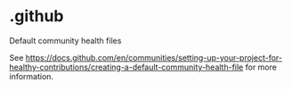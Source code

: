 # .github
Default community health files

See <https://docs.github.com/en/communities/setting-up-your-project-for-healthy-contributions/creating-a-default-community-health-file> for more information.
